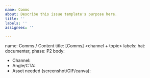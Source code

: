 ```yaml
---
name: Comms
about: Describe this issue template's purpose here.
title: ''
labels: ''
assignees: ''

---
```


name: Comms / Content
title: [Comms] <channel + topic>
labels: hat: documenter, phase: P2
body:
- Channel:
- Angle/CTA:
- Asset needed (screenshot/GIF/canva):
